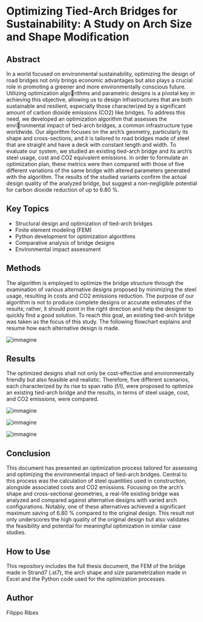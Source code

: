 # Optimizing Tied-Arch Bridges for Sustainability: A Study on Arch Size and Shape Modification

## Abstract
In a world focused on environmental sustainability, optimizing the design of road bridges not only brings economic advantages but also plays a crucial role in promoting a greener and more environmentally conscious future. Utilizing optimization algorithms and parametric designs is a pivotal key in achieving this objective, allowing us to design infrastructures that are both sustainable and resilient, especially those characterized by a significant amount of carbon dioxide emissions (CO2) like bridges. To address this need, we developed an optimization algorithm that assesses the environmental impact of tied-arch bridges, a common infrastructure type worldwide. Our algorithm focuses on the arch’s geometry, particularly its shape and cross-sections, and it is tailored to road bridges made of steel that are straight and have a deck with constant length and width. To evaluate our system, we studied an existing tied-arch bridge and its arch’s steel usage, cost and CO2 equivalent emissions. In order to formulate an optimization plan, these metrics were then compared with those of five different variations of the same bridge with altered parameters generated with the algorithm. The results of the studied variants confirm the actual design quality of the analyzed bridge, but suggest a non-negligible potential for carbon dioxide reduction of up to 6.80 %.

## Key Topics
- Structural design and optimization of tied-arch bridges
- Finite element modeling (FEM)
- Python development for optimization algorithms
- Comparative analysis of bridge designs
- Environmental impact assessment

## Methods
The algorithm is employed to optimize the bridge structure through the examination of various alternative designs proposed by minimizing the steel usage, resulting in costs and CO2 emissions reduction. The purpose of our algorithm is not to produce complete designs or accurate estimates of the results; rather, it should point in the right direction and help the designer to quickly find a good solution. To reach this goal, an existing tied-arch bridge was taken as the focus of this study. The following flowchart explains and resume how each alternative design is made.

![immagine](https://github.com/filribes95/Tide_Arch_Bridges_Optimization/assets/141939096/79edd1ce-bac5-4ed6-91ff-54e197139f3f)

## Results
The optimized designs shall not only be cost-effective and environmentally friendly but also feasible and realistic. Therefore, five different scenarios, each characterized by its rise to span ratio (f/l), were proposed to optimize an existing tied-arch bridge and the results, in terms of steel usage, cost, and CO2 emissions, were compared.

![immagine](https://github.com/filribes95/Tide_Arch_Bridges_Optimization/assets/141939096/da947db8-387d-4a4d-82d5-83c56c20a5ea)

![immagine](https://github.com/filribes95/Tide_Arch_Bridges_Optimization/assets/141939096/cad41d02-15c7-4091-bde2-d5b37eda09eb)

![immagine](https://github.com/filribes95/Tide_Arch_Bridges_Optimization/assets/141939096/c00779ca-ad88-4da7-a035-e3ec78211122)

## Conclusion
This document has presented an optimization process tailored for assessing and optimizing the environmental impact of tied-arch bridges. Central to this process was the calculation of steel quantities used in construction, alongside associated costs and CO2 emissions. Focusing on the arch’s shape and cross-sectional geometries, a real-life existing bridge was analyzed and compared against alternative designs with varied arch configurations. Notably, one of these alternatives achieved a significant maximum saving of 6.80 % compared to the original design. This result not only underscores the high quality of the original design but also validates the feasibility and potential for meaningful optimization in similar case studies.

## How to Use
This repository includes the full thesis document, the FEM of the bridge made in Strand7 (.st7), the arch shape and size parametrization made in Excel and the Python code used for the optimization processes.

## Author
Filippo Ribes
